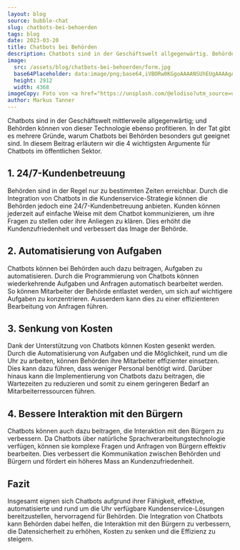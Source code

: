 ```yaml
---
layout: blog
source: bubble-chat
slug: chatbots-bei-behoerden
tags: blog
date: 2023-03-20
title: Chatbots bei Behörden
description: Chatbots sind in der Geschäftswelt allgegenwärtig. Behörden können von dieser Technologie auch profitieren. 4 Argumente für Chatbots im öffentlichen Sektor.
image:
  src: /assets/blog/chatbots-bei-behoerden/form.jpg
  base64Placeholder: data:image/png;base64,iVBORw0KGgoAAAANSUhEUgAAAAgAAAAFCAIAAAD38zoCAAAACXBIWXMAAAsTAAALEwEAmpwYAAAAiElEQVR4nAF9AIL/ABgWFSUkI3JcP8Wqi8Cumb+niKeJZkYyFQAfHyERDw9BOjLw7+7j6vHj4eDVyLfNsI4ADwAAVlVVk5mf7vH43+Pot73C6/H9x7quALato+Xr9PL0+/3+/9fa34SJj/j4/LGTcwDK093R193Z3uXu8ffk6e5pbXGwmHumglZM1ExZhnmUeAAAAABJRU5ErkJggg==
  height: 2912
  width: 4368
imageCopy: Foto von <a href="https://unsplash.com/@elodiso?utm_source=unsplash&utm_medium=referral&utm_content=creditCopyText">Leon Dewiwje</a> auf <a href="https://unsplash.com/de/fotos/ldDmTgf89gU?utm_source=unsplash&utm_medium=referral&utm_content=creditCopyText">Unsplash</a>
author: Markus Tanner
---
```


Chatbots sind in der Geschäftswelt mittlerweile allgegenwärtig; und Behörden können von dieser Technologie ebenso profitieren. In der Tat gibt es mehrere Gründe, warum Chatbots bei Behörden besonders gut geeignet sind. In diesem Beitrag erläutern wir die 4 wichtigsten Argumente für Chatbots im öffentlichen Sektor.

## 1. 24/7-Kundenbetreuung

Behörden sind in der Regel nur zu bestimmten Zeiten erreichbar. Durch die Integration von Chatbots in die Kundenservice-Strategie können die Behörden jedoch eine 24/7-Kundenbetreuung anbieten. Kunden können jederzeit auf einfache Weise mit dem Chatbot kommunizieren, um ihre Fragen zu stellen oder ihre Anliegen zu klären. Dies erhöht die Kundenzufriedenheit und verbessert das Image der Behörde.

## 2. Automatisierung von Aufgaben

Chatbots können bei Behörden auch dazu beitragen, Aufgaben zu automatisieren. Durch die Programmierung von Chatbots können wiederkehrende Aufgaben und Anfragen automatisch bearbeitet werden. So können Mitarbeiter der Behörde entlastet werden, um sich auf wichtigere Aufgaben zu konzentrieren. Ausserdem kann dies zu einer effizienteren Bearbeitung von Anfragen führen.

## 3. Senkung von Kosten

Dank der Unterstützung von Chatbots können Kosten gesenkt werden. Durch die Automatisierung von Aufgaben und die Möglichkeit, rund um die Uhr zu arbeiten, können Behörden ihre Mitarbeiter effizienter einsetzen. Dies kann dazu führen, dass weniger Personal benötigt wird. Darüber hinaus kann die Implementierung von Chatbots dazu beitragen, die Wartezeiten zu reduzieren und somit zu einem geringeren Bedarf an Mitarbeiterressourcen führen.

## 4. Bessere Interaktion mit den Bürgern

Chatbots können auch dazu beitragen, die Interaktion mit den Bürgern zu verbessern. Da Chatbots über natürliche Sprachverarbeitungstechnologie verfügen, können sie komplexe Fragen und Anfragen von Bürgern effektiv bearbeiten. Dies verbessert die Kommunikation zwischen Behörden und Bürgern und fördert ein höheres Mass an Kundenzufriedenheit.

## Fazit

Insgesamt eignen sich Chatbots aufgrund ihrer Fähigkeit, effektive, automatisierte und rund um die Uhr verfügbare Kundenservice-Lösungen bereitzustellen, hervorragend für Behörden. Die Integration von Chatbots kann Behörden dabei helfen, die Interaktion mit den Bürgern zu verbessern, die Datensicherheit zu erhöhen, Kosten zu senken und die Effizienz zu steigern.
